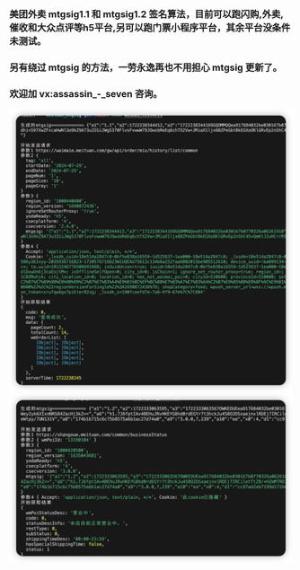 ### 美团外卖 mtgsig1.1 和 mtgsig1.2 签名算法，目前可以跑闪购,外卖,催收和大众点评等h5平台,另可以跑门票小程序平台，其余平台没条件未测试。

### 另有绕过 mtgsig 的方法，一劳永逸再也不用担心 mtgsig 更新了。

### 欢迎加 vx:assassin\_-_seven 咨询。

![mtgsig](./pic/3.png "mtgsig")
![mtgsig](./pic/4.png "mtgsig")

<!-- ![mtgsig](./pic/1.png "mtgsig") -->

<!-- ![mtgsig](./pic/2.png "mtgsig") -->
